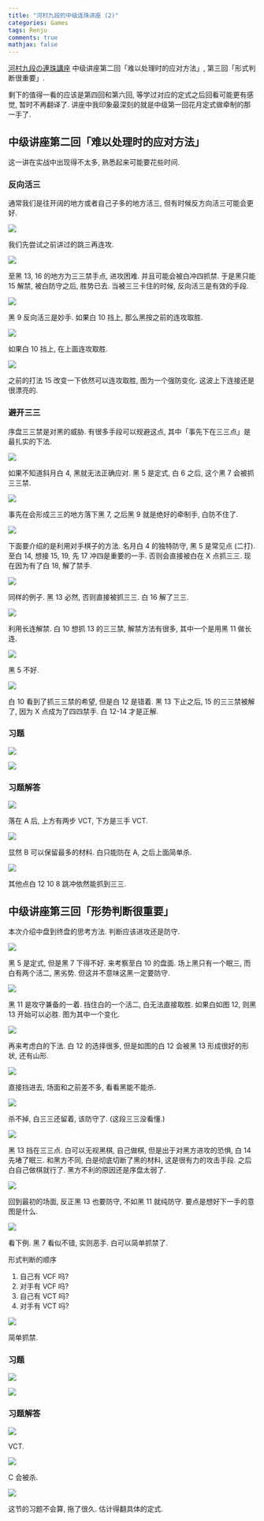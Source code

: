 ```yaml
---
title: "河村九段的中级连珠讲座 (2)"
categories: Games
tags: Renju
comments: true
mathjax: false
---
```


[河村九段の連珠講座](http://www.kyogo.org/contents/kouza.html) 中级讲座第二回「难以处理时的应对方法」, 第三回「形式判断很重要」. 

剩下的值得一看的应该是第四回和第六回, 等学过对应的定式之后回看可能更有感觉, 暂时不再翻译了. 讲座中我印象最深刻的就是中级第一回花月定式做牵制的那一手了.

<!-- more -->

## 中级讲座第二回「难以处理时的应对方法」

这一讲在实战中出现得不太多, 熟悉起来可能要花些时间.

### 反向活三

通常我们是往开阔的地方或者自己子多的地方活三, 但有时候反方向活三可能会更好.

![](https://shiina18.github.io/assets/posts/images/20201124162005973_20785.png)

我们先尝试之前讲过的跳三再连攻.

![](https://shiina18.github.io/assets/posts/images/20201124162029767_18988.png)

至黑 13, 16 的地方为三三禁手点, 进攻困难. 并且可能会被白冲四抓禁. 于是黑只能 15 解禁, 被白防守之后, 胜势已去. 当被三三卡住的时候, 反向活三是有效的手段.

![](https://shiina18.github.io/assets/posts/images/20201124162309338_30516.png)

黑 9 反向活三是妙手. 如果白 10 挡上, 那么黑按之前的连攻取胜.

![](https://shiina18.github.io/assets/posts/images/20201124165836847_4772.png)

如果白 10 挡上, 在上面连攻取胜.

![](https://shiina18.github.io/assets/posts/images/20201124170559611_22892.png)

之前的打法 15 改变一下依然可以连攻取胜, 图为一个强防变化. 这波上下连接还是很漂亮的.

### 避开三三

序盘三三禁是对黑的威胁. 有很多手段可以规避这点, 其中「事先下在三三点」是最扎实的下法.

![](https://shiina18.github.io/assets/posts/images/20201124171018275_30655.png)

如果不知道斜月白 4, 黑就无法正确应对. 黑 5 是定式, 白 6 之后, 这个黑 7 会被抓三三禁.

![](https://shiina18.github.io/assets/posts/images/20201124171159406_19186.png)

事先在会形成三三的地方落下黑 7, 之后黑 9 就是绝好的牵制手, 白防不住了.

![](https://shiina18.github.io/assets/posts/images/20201124175323438_29762.png)

下面要介绍的是利用对手棋子的方法. 名月白 4 的独特防守, 黑 5 是常见点 (二打). 至白 14, 想接 15, 19, 先 17 冲四是重要的一手. 否则会直接被白在 X 点抓三三. 现在因为有了白 18, 解了禁手.

![](https://shiina18.github.io/assets/posts/images/20201124175900966_18244.png)

同样的例子. 黑 13 必然, 否则直接被抓三三. 白 16 解了三三.

![](https://shiina18.github.io/assets/posts/images/20201124180239165_31321.png)

利用长连解禁. 白 10 想抓 13 的三三禁, 解禁方法有很多, 其中一个是用黑 11 做长连.

![](https://shiina18.github.io/assets/posts/images/20201124180449931_20985.png)

黑 5 不好.

![](https://shiina18.github.io/assets/posts/images/20201125151048189_10253.png)

白 10 看到了抓三三禁的希望, 但是白 12 是错着. 黑 13 下止之后, 15 的三三禁被解了, 因为 X 点成为了四四禁手. 白 12-14 才是正解.

### 习题

![](https://shiina18.github.io/assets/posts/images/20201125151246544_18143.png)

![](https://shiina18.github.io/assets/posts/images/20201125151256352_12123.png)

### 习题解答

![](https://shiina18.github.io/assets/posts/images/20201125151431835_2366.png)

落在 A 后, 上方有两步 VCT, 下方是三手 VCT.

![](https://shiina18.github.io/assets/posts/images/20201125151707072_23295.png)

显然 B 可以保留最多的材料. 白只能防在 A, 之后上面简单杀.

![](https://shiina18.github.io/assets/posts/images/20201125152020609_15151.png)

其他点白 12 10 8 跳冲依然能抓到三三.

## 中级讲座第三回「形势判断很重要」

本次介绍中盘到终盘的思考方法. 判断应该进攻还是防守.

![](https://shiina18.github.io/assets/posts/images/20201125152323806_32562.png)

黑 5 是定式, 但是黑 7 下得不好. 来考察至白 10 的盘面. 场上黑只有一个眠三, 而白有两个活二, 黑劣势. 但这并不意味这黑一定要防守.

![](https://shiina18.github.io/assets/posts/images/20201125152629242_5795.png)

黑 11 是攻守兼备的一着. 挡住白的一个活二, 白无法直接取胜. 如果白如图 12, 则黑 13 开始可以必胜. 图为其中一个变化.

![](https://shiina18.github.io/assets/posts/images/20201125152918725_12886.png)

再来考虑白的下法. 白 12 的选择很多, 但是如图的白 12 会被黑 13 形成很好的形状, 还有山形.

![](https://shiina18.github.io/assets/posts/images/20201125153049818_21463.png)

直接挡进去, 场面和之前差不多, 看看黑能不能杀.

![](https://shiina18.github.io/assets/posts/images/20201125153455088_372.png)

杀不掉, 白三三还留着, 该防守了. (这段三三没看懂.)

![](https://shiina18.github.io/assets/posts/images/20201125154223914_12914.png)

黑 13 挡在三三点. 白可以无视黑棋, 自己做棋, 但是出于对黑方进攻的恐惧, 白 14 先堵了眠三. 和黑方不同, 白是彻底切断了黑的材料, 这是很有力的攻击手段. 之后白自己做棋就行了. 黑方不利的原因还是序盘太弱了.

![](https://shiina18.github.io/assets/posts/images/20201125154604100_24935.png)

回到最初的场面, 反正黑 13 也要防守, 不如黑 11 就纯防守. 要点是想好下一手的意图是什么.

![](https://shiina18.github.io/assets/posts/images/20201125155011657_102.png)

看下例. 黑 7 看似不错, 实则恶手. 白可以简单抓禁了.

形式判断的顺序

1. 自己有 VCF 吗?
2. 对手有 VCF 吗?
3. 自己有 VCT 吗?
4. 对手有 VCT 吗?

![](https://shiina18.github.io/assets/posts/images/20201125155256544_2752.png)

简单抓禁.

### 习题

![](https://shiina18.github.io/assets/posts/images/20201125155345345_13537.png)

![](https://shiina18.github.io/assets/posts/images/20201125155402307_7522.png)

### 习题解答

![](https://shiina18.github.io/assets/posts/images/20201125155807213_10204.png)

VCT.

![](https://shiina18.github.io/assets/posts/images/20201125160458953_4713.png)

C 会被杀.

![](https://shiina18.github.io/assets/posts/images/20210111205645703_9009.png)

这节的习题不会算, 拖了很久. 估计得翻具体的定式.